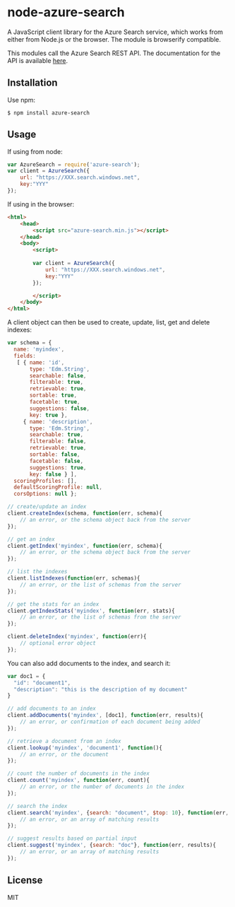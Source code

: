 # node-azure-search

A JavaScript client library for the Azure Search service, which works from either from Node.js or the browser. The module is browserify compatible.

This modules call the Azure Search REST API. The documentation for the API is available [here](http://msdn.microsoft.com/library/azure/dn798935.aspx).

## Installation

Use npm:

```
$ npm install azure-search
```

## Usage 

If using from node:

```js
var AzureSearch = require('azure-search');
var client = AzureSearch({
	url: "https://XXX.search.windows.net",
	key:"YYY"
});
```

If using in the browser:

```html
<html>
	<head>
		<script src="azure-search.min.js"></script>
	</head>
	<body>
		<script>
		
		var client = AzureSearch({
			url: "https://XXX.search.windows.net",
			key:"YYY"
		});

		</script>
	</body>
</html>
```

A client object can then be used to create, update, list, get and delete indexes:

```js
var schema = { 
  name: 'myindex',
  fields:
   [ { name: 'id',
       type: 'Edm.String',
       searchable: false,
       filterable: true,
       retrievable: true,
       sortable: true,
       facetable: true,
       suggestions: false,
       key: true },
     { name: 'description',
       type: 'Edm.String',
       searchable: true,
       filterable: false,
       retrievable: true,
       sortable: false,
       facetable: false,
       suggestions: true,
       key: false } ],
  scoringProfiles: [],
  defaultScoringProfile: null,
  corsOptions: null };

// create/update an index
client.createIndex(schema, function(err, schema){
	// an error, or the schema object back from the server
});

// get an index
client.getIndex('myindex', function(err, schema){
	// an error, or the schema object back from the server
});

// list the indexes
client.listIndexes(function(err, schemas){
	// an error, or the list of schemas from the server
});

// get the stats for an index
client.getIndexStats('myindex', function(err, stats){
	// an error, or the list of schemas from the server
});

client.deleteIndex('myindex', function(err){
	// optional error object
});
```

You can also add documents to the index, and search it:

```js
var doc1 = {
  "id": "document1",
  "description": "this is the description of my document"
}

// add documents to an index
client.addDocuments('myindex', [doc1], function(err, results){
	// an error, or confirmation of each document being added
});

// retrieve a document from an index
client.lookup('myindex', 'document1', function(){
	// an error, or the document
});

// count the number of documents in the index
client.count('myindex', function(err, count){
	// an error, or the number of documents in the index	
});

// search the index
client.search('myindex', {search: "document", $top: 10}, function(err, results){
	// an error, or an array of matching results
});

// suggest results based on partial input
client.suggest('myindex', {search: "doc"}, function(err, results){
	// an error, or an array of matching results
});
```

## License

MIT